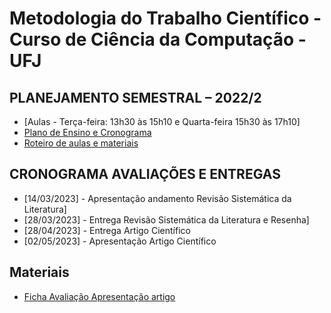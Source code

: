 # Metodologia do Trabalho Científico - Curso de Ciência da Computação - UFJ

## PLANEJAMENTO SEMESTRAL – 2022/2 

- [Aulas - Terça-feira: 13h30 às 15h10 e Quarta-feira 15h30 às 17h10]
- [Plano de Ensino e Cronograma](documentos/plano_ensino_mtc_2022_2.pdf)
- [Roteiro de aulas e materiais](documentos/roteiro.md)


##  CRONOGRAMA AVALIAÇÕES E ENTREGAS

- [14/03/2023] - Apresentação andamento Revisão Sistemática da Literatura]
- [28/03/2023] - Entrega Revisão Sistemática da Literatura e Resenha]
- [28/04/2023] - Entrega Artigo Científico
- [02/05/2023] - Apresentação Artigo Científico

## Materiais
- [Ficha Avaliação Apresentação artigo](documentos/ficha_2021_2.pdf)


